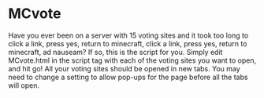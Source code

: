 # MCvote
Have you ever been on a server with 15 voting sites and it took too long to click a link, press yes, return to minecraft, click a link, press yes, return to minecraft, ad nauseam?  If so, this is the script for you.  Simply edit MCvote.html in the script tag with each of the voting sites you want to open, and hit go!  All your voting sites should be opened in new tabs.
You may need to change a setting to allow pop-ups for the page before all the tabs will open.
